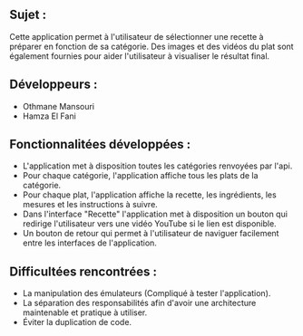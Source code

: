 ## Sujet :
Cette application permet à l'utilisateur de sélectionner une recette à préparer en fonction de sa catégorie.
Des images et des vidéos du plat sont également fournies pour aider l'utilisateur à visualiser le résultat final.

## Développeurs :
* Othmane Mansouri  
* Hamza El Fani  

## Fonctionnalitées développées :
- L'application met à disposition toutes les catégories renvoyées par l'api.  
- Pour chaque catégorie, l'application affiche tous les plats de la catégorie.  
- Pour chaque plat, l'application affiche la recette, les ingrédients, les mesures et les instructions à suivre.  
- Dans l'interface "Recette" l'application met à disposition un bouton qui redirige l'utilisateur vers une vidéo YouTube si le lien est disponible.  
- Un bouton de retour qui permet à l'utilisateur de naviguer facilement entre les interfaces de l'application.  


## Difficultées rencontrées :
- La manipulation des émulateurs (Compliqué à tester l'application).  
- La séparation des responsabilités afin d'avoir une architecture maintenable et pratique à utiliser.  
- Éviter la duplication de code.  
